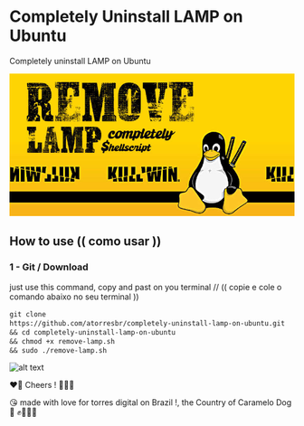 # Completely Uninstall LAMP on Ubuntu
  Completely uninstall LAMP on Ubuntu

![alt text](https://github.com/atorresbr/completely-uninstall-lamp-on-ubuntu/blob/main/img/completely-uninstall-lamp-on-ubuntu.jpg)

## How to use (( como usar )) 

### 1 - Git / Download 
just use this command, copy and past on you terminal //  (( copie e cole o comando abaixo no seu terminal ))

```
git clone
https://github.com/atorresbr/completely-uninstall-lamp-on-ubuntu.git 
&& cd completely-uninstall-lamp-on-ubuntu
&& chmod +x remove-lamp.sh
&& sudo ./remove-lamp.sh
```

![alt text](https://github.com/atorresbr/completely-uninstall-lamp-on-ubuntu/blob/main/img/remove.gif)

❤️‍🔥 Cheers ! 🥂🍺🍻 

😘 made with love for torres digital on Brazil !, the Country of Caramelo Dog 🦮 ✊🥰😍🤩


